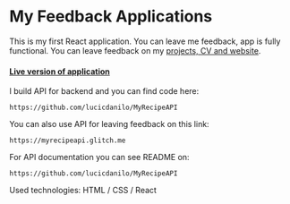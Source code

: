 # My Feedback Applications 


This is my first React application. You can leave me feedback, app is fully functional. 
You can leave feedback on my [projects, CV and website](https://bp.etf.ac.me/users/danilol/portfolio/). 
#### [Live version of application](https://feedbackapp.netlify.com/) 


I build API for backend and you can find code here: 
```
https://github.com/lucicdanilo/MyRecipeAPI
```

You can also use API for leaving feedback on this link:
```
https://myrecipeapi.glitch.me
```
For API documentation you can see README on:
```
https://github.com/lucicdanilo/MyRecipeAPI
```



Used technologies: HTML / CSS / React 
